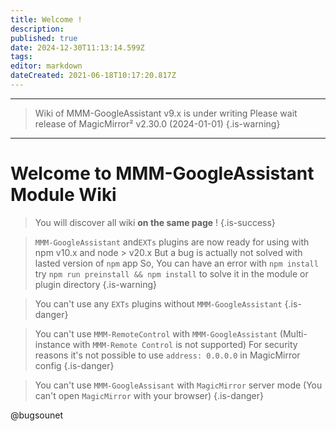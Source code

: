 ```yaml
---
title: Welcome !
description: 
published: true
date: 2024-12-30T11:13:14.599Z
tags: 
editor: markdown
dateCreated: 2021-06-18T10:17:20.817Z
---
```


----
> Wiki of MMM-GoogleAssistant v9.x is under writing
> Please wait release of MagicMirror² v2.30.0 (2024-01-01)
{.is-warning}

----
# Welcome to MMM-GoogleAssistant Module Wiki

> You will discover all wiki **on the same page** !
{.is-success}

> `MMM-GoogleAssistant` and`EXTs` plugins are now ready for using with npm v10.x and node > v20.x
> But a bug is actually not solved with lasted version of `npm` app
> So, You can have an error with `npm install`
> try `npm run preinstall && npm install` to solve it in the module or plugin directory
> {.is-warning}

> You can't use any `EXTs` plugins without `MMM-GoogleAssistant`
{.is-danger}

> You can't use `MMM-RemoteControl` with `MMM-GoogleAssistant`
> (Multi-instance with `MMM-Remote Control` is not supported)
> For security reasons it's not possible to use `address: 0.0.0.0` in MagicMirror config
{.is-danger}

> You can't use `MMM-GoogleAssisant` with `MagicMirror` server mode
> (You can't open `MagicMirror` with your browser)
{.is-danger}

@bugsounet

